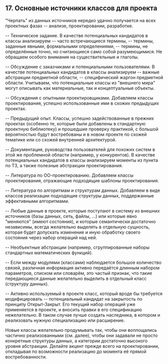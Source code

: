 ## 17. Основные источники классов для проекта

"Черпать" из данных источников нередко удачно получается на всех проектных фазах -- анализе, проектировании, разработке.

-- Техническое задание. В качестве потенциальных кандидатов в классы анализируем
-- часто встречающиеся термины,
-- термины, заданные явными, формальными определениями,
-- термины, не определённые точно, но считающиеся само собой разумеющимися.
Не обращаем особого внимания на существительные и глаголы.

-- Обсуждение с заказчиками и потенциальными пользователями.
В качестве потенциальных кандидатов в классы анализируем
-- важные абстракции предметной области,
-- специфический жаргон предметной области.
Учитываем, что потенциальные классы из "внешнего мира" могут описывать как материальные, так и концептуальные объекты.

-- Обсуждения с опытными проектировщиками. Добавляем классы проектирования, успешно использованные ими в схожих предыдущих проектах.

-- Предыдущий опыт. Классы, успешно задействованные в прежних проектах (особенно те, которые были добавлены в стандартную проектную библиотеку) и прошедшие проверку практикой, с большой вероятностью будут востребованы и в новом проекте по схожей тематике или со схожей внутренней архитектурой.

-- Документация, руководства пользователей для похожих систем в этой же проблемной области (например, у конкурентов). В качестве потенциальных кандидатов в классы анализируем моменты из пункта по ТЗ, а также полезные абстракции проектирования.

-- Литература по ОО-проектированию. Добавляем классы проектирования, отражающие подходящие шаблоны проектирования.

-- Литература по алгоритмам и структурам данных. Добавляем в виде классов реализации подходящие структуры данных, поддержанные эффективными алгоритмами.

-- Любые данные в проекте, которые поступают в систему из внешних источников (базы данных, сеть, файлы, ...) или которые явно "меняются" (имеют состояния), и которые семантически достаточно независимы, всегда желательно выделять в отдельную сущность, которая будет допускать изменение и иную обработку своего состояния через набор операций над ней.

-- Необъектные абстракции (например, сгруппированные наборы стандартных математических функций).

-- Если между модулями (классами) наблюдается большое количество связей, различная информация активно передаётся длинным набором параметров, списком или словарём, это частый признак, что такие передающиеся данные желательно выделить в отдельный класс (структуру данных).

-- Активно используемый в проекте класс, который вроде бы требуется модифицировать -- потенциальный кандидат на закрытость по принципу Открыт-Закрыт. Его текущий набор операций уже применяется в проекте, и вносить правки в его спецификацию нежелательно. В таком случае лучше создать наследника, в котором и реализовать нужную специализацию или расширение.

Новые классы желательно продумывать так, чтобы они воплощались частично реализованными (см. далее), чтобы они задавали не просто конкретные структуры данных, а категории достаточно высокого уровня абстракции. Делайте акцент прежде всего на проектировании, откладывая по возможности реализацию до момента её прямой востребованности.

